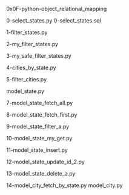 0x0F-python-object_relational_mapping

0-select_states.py
0-select_states.sql

1-filter_states.py

2-my_filter_states.py

3-my_safe_filter_states.py

4-cities_by_state.py

5-filter_cities.py

model_state.py

7-model_state_fetch_all.py

8-model_state_fetch_first.py

9-model_state_filter_a.py

10-model_state_my_get.py

11-model_state_insert.py

12-model_state_update_id_2.py

13-model_state_delete_a.py

14-model_city_fetch_by_state.py
model_city.py
